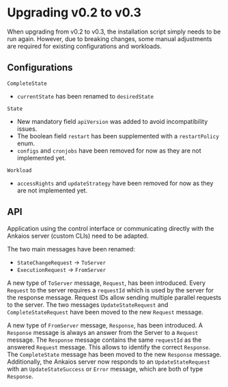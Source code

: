 # Upgrading v0.2 to v0.3

When upgrading from v0.2 to v0.3, the installation script simply needs to be run again. However, due to breaking changes, some manual adjustments are required for existing configurations and workloads.

## Configurations

`CompleteState`

* `currentState` has been renamed to `desiredState`

`State`

* New mandatory field `apiVersion` was added to avoid incompatibility issues.
* The boolean field `restart` has been supplemented with a `restartPolicy` enum.
* `configs` and `cronjobs` have been removed for now as they are not implemented yet.

`Workload`

* `accessRights` and `updateStrategy` have been removed for now as they are not implemented yet.

## API

Application using the control interface or communicating directly with the Ankaios server (custom CLIs) need to be adapted.

The two main messages have been renamed:

* `StateChangeRequest` -> `ToServer`
* `ExecutionRequest` -> `FromServer`

A new type of `ToServer` message, `Request`, has been introduced.
Every `Request` to the server requires a `requestId` which is used by the server for the response message. Request IDs allow sending multiple parallel requests to the server.
The two messages `UpdateStateRequest` and `CompleteStateRequest` have been moved to the new `Request` message.

A new type of `FromServer` message, `Response`, has been introduced.
A `Response` message is always an answer from the Server to a `Request` message.
The `Response` message contains the same `requestId` as the answered `Request` message.
This allows to identify the correct `Response`.
The `CompleteState` message has been moved to the new `Response` message.
Additionally, the Ankaios server now responds to an `UpdateStateRequest` with an `UpdateStateSuccess` or `Error` message,
which are both of type `Response`.
